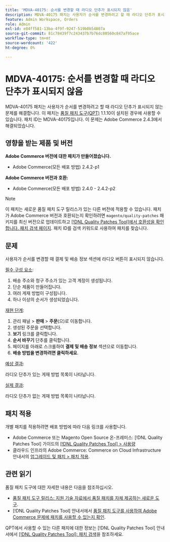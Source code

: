 ```yaml
---
title: 'MDVA-40175: 순서를 변경할 때 라디오 단추가 표시되지 않음'
description: MDVA-40175 패치는 사용자가 순서를 변경하려고 할 때 라디오 단추가 표시되지 않는 문제를 해결합니다. 이 패치는 [Quality Patches Tool (QPT)](https://experienceleague.adobe.com/ko/docs/commerce-knowledge-base/kb/announcements/commerce-announcements/magento-quality-patches-released-new-tool-to-self-serve-quality-patches) 1.1.10이 설치된 경우 사용할 수 있습니다. 패치 ID는 MDVA-40175입니다. 이 문제는 Adobe Commerce 2.4.3에서 해결되었습니다.
feature: Admin Workspace, Orders
role: Admin
exl-id: e84ff581-13ba-4f9f-9247-519b0b54807a
source-git-commit: 81c78439f7c243437b7b76dc80560c847af95ace
workflow-type: tm+mt
source-wordcount: '422'
ht-degree: 0%

---
```


# MDVA-40175: 순서를 변경할 때 라디오 단추가 표시되지 않음

MDVA-40175 패치는 사용자가 순서를 변경하려고 할 때 라디오 단추가 표시되지 않는 문제를 해결합니다. 이 패치는 [품질 패치 도구(QPT)](https://experienceleague.adobe.com/ko/docs/commerce-knowledge-base/kb/announcements/commerce-announcements/magento-quality-patches-released-new-tool-to-self-serve-quality-patches) 1.1.10이 설치된 경우에 사용할 수 있습니다. 패치 ID는 MDVA-40175입니다. 이 문제는 Adobe Commerce 2.4.3에서 해결되었습니다.

## 영향을 받는 제품 및 버전

**Adobe Commerce 버전에 대한 패치가 만들어졌습니다.**

* Adobe Commerce(모든 배포 방법) 2.4.2-p1

**Adobe Commerce 버전과 호환:**

* Adobe Commerce(모든 배포 방법) 2.4.0 - 2.4.2-p2

>[!NOTE]
>
>이 패치는 새로운 품질 패치 도구 릴리스가 있는 다른 버전에 적용할 수 있습니다. 패치가 Adobe Commerce 버전과 호환되는지 확인하려면 `magento/quality-patches` 패키지를 최신 버전으로 업데이트하고 [[!DNL Quality Patches Tool]에서 호환성을 확인합니다. 패치 검색 페이지](https://experienceleague.adobe.com/ko/docs/commerce-knowledge-base/kb/announcements/commerce-announcements/magento-quality-patches-released-new-tool-to-self-serve-quality-patches). 패치 ID를 검색 키워드로 사용하여 패치를 찾습니다.

## 문제

사용자가 순서를 변경할 때 결제 및 배송 정보 섹션에 라디오 버튼이 표시되지 않습니다.

<u>필수 구성 요소</u>:

1. 배송 주소와 청구 주소가 있는 고객 계정이 생성됩니다.
1. 단순 제품이 만들어집니다.
1. 여러 게재 방법이 구성됩니다.
1. 하나 이상의 순서가 생성되었습니다.

<u>재현 단계</u>:

1. 관리 패널 > **판매** > **주문**(으)로 이동합니다.
1. 생성된 주문을 선택합니다.
1. **보기** 링크를 클릭합니다.
1. **순서 바꾸기** 단추를 클릭합니다.
1. 페이지를 아래로 스크롤하여 **결제 및 배송 정보** 섹션으로 이동합니다.
1. **배송 방법을 변경하려면 클릭하세요**.

<u>예상 결과</u>:

라디오 단추가 있는 게재 방법 목록이 나타납니다.

<u>실제 결과</u>:

라디오 단추가 없는 게재 방법 목록이 나타납니다.

## 패치 적용

개별 패치를 적용하려면 배포 방법에 따라 다음 링크를 사용합니다.

* Adobe Commerce 또는 Magento Open Source 온-프레미스: [!DNL Quality Patches Tool] 가이드의 [[!DNL Quality Patches Tool] > 사용량](/help/tools/quality-patches-tool/usage.md)
* 클라우드 인프라의 Adobe Commerce: Commerce on Cloud Infrastructure 안내서의 [업그레이드 및 패치 > 패치 적용](https://experienceleague.adobe.com/docs/commerce-cloud-service/user-guide/develop/upgrade/apply-patches.html?lang=ko).

## 관련 읽기

품질 패치 도구에 대한 자세한 내용은 다음을 참조하십시오.

* [품질 패치 도구 릴리스: 지원 기술 자료에서 품질 패치를 자체 제공하는 새로운 도구](https://experienceleague.adobe.com/ko/docs/commerce-knowledge-base/kb/announcements/commerce-announcements/magento-quality-patches-released-new-tool-to-self-serve-quality-patches).
* [!DNL Quality Patches Tool] 안내서에서 [품질 패치 도구를 사용하여 Adobe Commerce 문제에 패치를 사용할 수 있는지 확인](/help/tools/quality-patches-tool/patches-available-in-qpt/check-patch-for-magento-issue-with-magento-quality-patches.md).

QPT에서 사용할 수 있는 다른 패치에 대한 정보는 [!DNL Quality Patches Tool] 안내서에서 [[!DNL Quality Patches Tool]: 패치 검색](https://experienceleague.adobe.com/tools/commerce-quality-patches/index.html?lang=ko)을 참조하세요.
